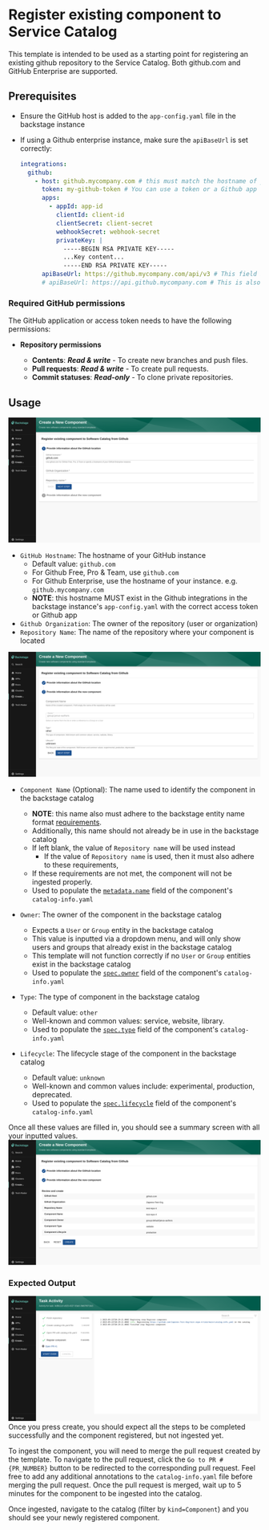 # Register existing component to Service Catalog

This template is intended to be used as a starting point for registering an existing github repository to the Service Catalog. Both github.com and GitHub Enterprise are supported.

## Prerequisites

- Ensure the GitHub host is added to the `app-config.yaml` file in the backstage instance
- If using a Github enterprise instance, make sure the `apiBaseUrl` is set correctly:

  ```yaml
  integrations:
    github:
      - host: github.mycompany.com # this must match the hostname of your Github instance
        token: my-github-token # You can use a token or a Github app (app will take precedence)
        apps:
          - appId: app-id
            clientId: client-id
            clientSecret: client-secret
            webhookSecret: webhook-secret
            privateKey: |
              -----BEGIN RSA PRIVATE KEY-----
              ...Key content...
              -----END RSA PRIVATE KEY-----
        apiBaseUrl: https://github.mycompany.com/api/v3 # This field is optional if host is `github.com`
        # apiBaseUrl: https://api.github.mycompany.com # This is also a potential api base url for Github enterprise
  ```

### Required GitHub permissions

The GitHub application or access token needs to have the following permissions:

- **Repository permissions**

  - **Contents**: **_Read & write_** - To create new branches and push files.
  - **Pull requests**: **_Read & write_** - To create pull requests.
  - **Commit statuses**: **_Read-only_** - To clone private repositories.

## Usage

![github-location-info-image](./images/github-location-info.png)

- `GitHub Hostname`: The hostname of your GitHub instance
  - Default value: `github.com`
  - For Github Free, Pro & Team, use `github.com`
  - For Github Enterprise, use the hostname of your instance. e.g. `github.mycompany.com`
  - **NOTE**: this hostname MUST exist in the Github integrations in the backstage instance's `app-config.yaml` with the correct access token or Github app
- `Github Organization`: The owner of the repository (user or organization)
- `Repository Name`: The name of the repository where your component is located

![github-component-info-image](./images/github-component-info.png)

- `Component Name` (Optional): The name used to identify the component in the backstage catalog
  - **NOTE**: this name also must adhere to the backstage entity name format [requirements](https://github.com/backstage/backstage/blob/master/docs/architecture-decisions/adr002-default-catalog-file-format.md#name).
  - Additionally, this name should not already be in use in the backstage catalog
  - If left blank, the value of `Repository name` will be used instead
    - If the value of `Repository name` is used, then it must also adhere to these requirements,
  - If these requirements are not met, the component will not be ingested properly.
  - Used to populate the [`metadata.name`](https://backstage.io/docs/features/software-catalog/descriptor-format/#specowner-required) field of the component's `catalog-info.yaml`
- `Owner`: The owner of the component in the backstage catalog

  - Expects a `User` or `Group` entity in the backstage catalog
  - This value is inputted via a dropdown menu, and will only show users and groups that already exist in the backstage catalog
  - This template will not function correctly if no `User` or `Group` entities exist in the backstage catalog
  - Used to populate the [`spec.owner`](https://backstage.io/docs/features/software-catalog/descriptor-format/#specowner-required) field of the component's `catalog-info.yaml`

- `Type`: The type of component in the backstage catalog
  - Default value: `other`
  - Well-known and common values: service, website, library.
  - Used to populate the [`spec.type`](https://backstage.io/docs/features/software-catalog/descriptor-format#spectype-required) field of the component's `catalog-info.yaml`
- `Lifecycle`: The lifecycle stage of the component in the backstage catalog
  - Default value: `unknown`
  - Well-known and common values include: experimental, production, deprecated.
  - Used to populate the [`spec.lifecycle`](https://backstage.io/docs/features/software-catalog/descriptor-format/#speclifecycle-required) field of the component's `catalog-info.yaml`

Once all these values are filled in, you should see a summary screen with all your inputted values.
![github-summary-image](./images/github-summary.png)

### Expected Output

![gpt-result-image](./images/gpt-result.png)
Once you press create, you should expect all the steps to be completed successfully and the component registered, but not ingested yet.

To ingest the component, you will need to merge the pull request created by the template.
To navigate to the pull request, click the `Go to PR #{PR_NUMBER}` button to be redirected to the corresponding pull request.
Feel free to add any additional annotations to the `catalog-info.yaml` file before merging the pull request.
Once the pull request is merged, wait up to 5 minutes for the component to be ingested into the catalog.

Once ingested, navigate to the catalog (filter by `kind=Component`) and you should see your newly registered component.
